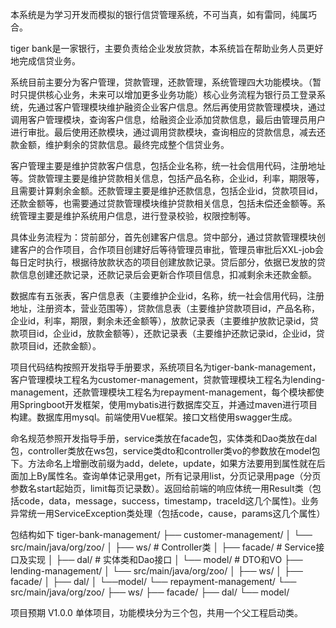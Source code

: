 本系统是为学习开发而模拟的银行信贷管理系统，不可当真，如有雷同，纯属巧合。



tiger bank是一家银行，主要负责给企业发放贷款，本系统旨在帮助业务人员更好地完成信贷业务。

系统目前主要分为客户管理，贷款管理，还款管理，系统管理四大功能模块。（暂时只提供核心业务，未来可以增加更多业务功能）核心业务流程为银行员工登录系统，先通过客户管理模块维护融资企业客户信息。然后再使用贷款管理模块，通过调用客户管理模块，查询客户信息，给融资企业添加贷款信息，最后由管理员用户进行审批。最后使用还款模块，通过调用贷款模块，查询相应的贷款信息，减去还款金额，维护剩余的贷款信息。最终完成整个信贷业务。

客户管理主要是维护贷款客户信息，包括企业名称，统一社会信用代码，注册地址等。贷款管理主要是维护贷款相关信息，包括产品名称，企业id，利率，期限等，且需要计算剩余金额。还款管理主要是维护还款信息，包括企业id，贷款项目id，还款金额等，也需要通过贷款管理模块维护贷款相关信息，包括未偿还金额等。系统管理主要是维护系统用户信息，进行登录校验，权限控制等。

具体业务流程为：贷前部分，首先创建客户信息。贷中部分，通过贷款管理模块创建客户的合作项目，合作项目创建好后等待管理员审批，管理员审批后XXL-job会每日定时执行，根据待放款状态的项目创建放款记录。贷后部分，依据已发放的贷款信息创建还款记录，还款记录后会更新合作项目信息，扣减剩余未还款金额。

数据库有五张表，客户信息表（主要维护企业id，名称，统一社会信用代码，注册地址，注册资本，营业范围等），贷款信息表（主要维护贷款项目id，产品名称，企业id，利率，期限，剩余未还金额等），放款记录表（主要维护放款记录id，贷款项目id，企业id，放款金额等），还款记录表（主要维护还款记录id，企业id，贷款项目id，还款金额）。

项目代码结构按照开发指导手册要求，系统项目名为tiger-bank-management，客户管理模块工程名为customer-management，贷款管理模块工程名为lending-management，还款管理模块工程名为repayment-management，每个模块都使用Springboot开发框架，使用mybatis进行数据库交互，并通过maven进行项目构建。数据库用mysql。前端使用Vue框架。接口文档使用swagger生成。

命名规范参照开发指导手册，service类放在facade包，实体类和Dao类放在dal包，controller类放在ws包，service类dto和controller类vo的参数放在model包下。方法命名上增删改前缀为add，delete，update，如果方法要用到属性就在后面加上By属性名。查询单体记录用get，所有记录用list，分页记录用page（分页参数名start起始页，limit每页记录数）。返回给前端的响应体统一用Result类（包括code，data，message，success，timestamp，traceId这几个属性)。业务异常统一用ServiceException类处理（包括code，cause，params这几个属性）

包结构如下
tiger-bank-management/
├── customer-management/
│   └── src/main/java/org/zoo/
│       ├── ws/             # Controller类
│       ├── facade/         # Service接口及实现
│       ├── dal/            # 实体类和Dao接口
│       └── model/          # DTO和VO
├── lending-management/
│   └── src/main/java/org/zoo/
│       ├── ws/
│       ├── facade/
│       ├── dal/
│       └──model/
└── repayment-management/
    └── src/main/java/org/zoo/
        ├── ws/
        ├── facade/
        ├── dal/
        └── model/

项目预期
V1.0.0
单体项目，功能模块分为三个包，共用一个父工程启动类。

[//]: # (V2.0.0)

[//]: #
[//]: # (微服务项目，每个功能模块为一个单独的服务并可以部署到不同的物理机上，通过微服务组件进行交互。另外项目是微服务架构，因此采用了Spring Cloud框架和Eureka服务注册发现组件，openFeign服务调用组件，nacos服务配置中心等组件。)

